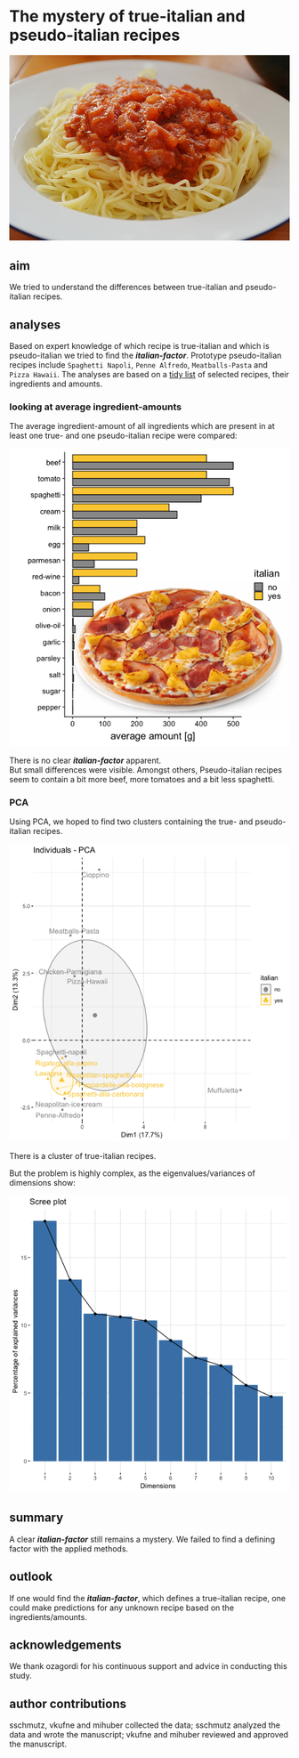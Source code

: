 # The mystery of true-italian and pseudo-italian recipes

![spaghetti](images/spaghetti-napoli.jpg)

## aim
We tried to understand the differences between true-italian and pseudo-italian recipes.  

## analyses
Based on expert knowledge of which recipe is true-italian and which is pseudo-italian we tried to find the ***italian-factor***.
Prototype pseudo-italian recipes include `Spaghetti Napoli`, `Penne Alfredo`, `Meatballs-Pasta` and `Pizza Hawaii`.
The analyses are based on a [tidy list](recipe-ingredients.csv) of selected recipes, their ingredients and amounts.  

### looking at average ingredient-amounts
The average ingredient-amount of all ingredients which are present in at least one true- and one pseudo-italian recipe were compared:  

![average_amount](plots/average_amount.png)

There is no clear ***italian-factor*** apparent.  
But small differences were visible. Amongst others, Pseudo-italian recipes seem to contain a bit more beef, more tomatoes and a bit less spaghetti.

### PCA
Using PCA, we hoped to find two clusters containing the true- and pseudo-italian recipes.

![pca](plots/pca.png)

There is a cluster of true-italian recipes.

But the problem is highly complex, as the eigenvalues/variances of dimensions show:

![pca](plots/pca-eigenvalues.png)

## summary
A clear ***italian-factor*** still remains a mystery. We failed to find a defining factor with the applied methods.

## outlook
If one would find the ***italian-factor***, which defines a true-italian recipe, one could make predictions for any unknown recipe based on the ingredients/amounts.

## acknowledgements
We thank ozagordi for his continuous support and advice in conducting this study.

## author contributions
sschmutz, vkufne and mihuber collected the data; sschmutz analyzed the data and wrote the manuscript; vkufne and mihuber reviewed and approved the manuscript.
